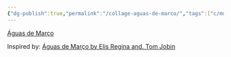 ```yaml
---
{"dg-publish":true,"permalink":"/collage-aguas-de-marco/","tags":["c/music","c/series","c/sign","c/moon","c/sun","c/water","c/ocean","c/beje"],"created":"2024-01-03T13:53:38.002-05:00","updated":"2024-01-03T13:58:05.831-05:00"}
---
```



[Águas de Março](https://www.instagram.com/p/CIvhwfRBE3q/)

Inspired by: [Águas de Março by Elis Regina and. Tom Jobin](https://youtu.be/E1tOV7y94DY?si=y6MPV6piGQPp7xhp)
